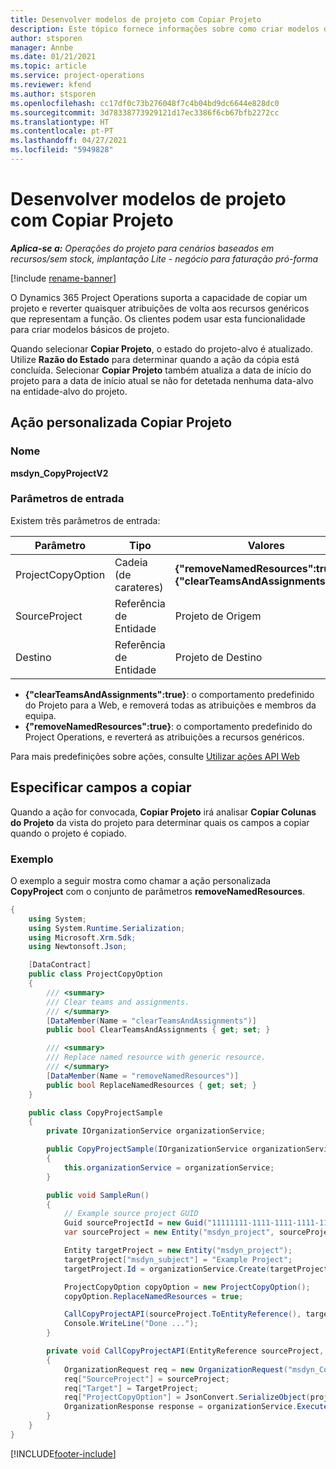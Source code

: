 ```yaml
---
title: Desenvolver modelos de projeto com Copiar Projeto
description: Este tópico fornece informações sobre como criar modelos de projeto usando a ação personalizada de Copiar Projeto.
author: stsporen
manager: Annbe
ms.date: 01/21/2021
ms.topic: article
ms.service: project-operations
ms.reviewer: kfend
ms.author: stsporen
ms.openlocfilehash: cc17df0c73b276048f7c4b04bd9dc6644e828dc0
ms.sourcegitcommit: 3d78338773929121d17ec3386f6cb67bfb2272cc
ms.translationtype: HT
ms.contentlocale: pt-PT
ms.lasthandoff: 04/27/2021
ms.locfileid: "5949828"
---
```

# <a name="develop-project-templates-with-copy-project"></a>Desenvolver modelos de projeto com Copiar Projeto

_**Aplica-se a:** Operações do projeto para cenários baseados em recursos/sem stock, implantação Lite - negócio para faturação pró-forma_

[!include [rename-banner](~/includes/cc-data-platform-banner.md)]

O Dynamics 365 Project Operations suporta a capacidade de copiar um projeto e reverter quaisquer atribuições de volta aos recursos genéricos que representam a função. Os clientes podem usar esta funcionalidade para criar modelos básicos de projeto.

Quando selecionar **Copiar Projeto**, o estado do projeto-alvo é atualizado. Utilize **Razão do Estado** para determinar quando a ação da cópia está concluída. Selecionar **Copiar Projeto** também atualiza a data de início do projeto para a data de início atual se não for detetada nenhuma data-alvo na entidade-alvo do projeto.

## <a name="copy-project-custom-action"></a>Ação personalizada Copiar Projeto 

### <a name="name"></a>Nome 

**msdyn_CopyProjectV2**

### <a name="input-parameters"></a>Parâmetros de entrada
Existem três parâmetros de entrada:

| Parâmetro          | Tipo   | Valores                                                   | 
|--------------------|--------|----------------------------------------------------------|
| ProjectCopyOption  | Cadeia (de carateres) | **{"removeNamedResources":true}** ou **{"clearTeamsAndAssignments":true}** |
| SourceProject      | Referência de Entidade | Projeto de Origem |
| Destino             | Referência de Entidade | Projeto de Destino |


- **{"clearTeamsAndAssignments":true}**: o comportamento predefinido do Projeto para a Web, e removerá todas as atribuições e membros da equipa.
- **{"removeNamedResources":true}**: o comportamento predefinido do Project Operations, e reverterá as atribuições a recursos genéricos.

Para mais predefinições sobre ações, consulte [Utilizar ações API Web](/powerapps/developer/common-data-service/webapi/use-web-api-actions)

## <a name="specify-fields-to-copy"></a>Especificar campos a copiar 
Quando a ação for convocada, **Copiar Projeto** irá analisar **Copiar Colunas do Projeto** da vista do projeto para determinar quais os campos a copiar quando o projeto é copiado.


### <a name="example"></a>Exemplo
O exemplo a seguir mostra como chamar a ação personalizada **CopyProject** com o conjunto de parâmetros **removeNamedResources**.
```C#
{
    using System;
    using System.Runtime.Serialization;
    using Microsoft.Xrm.Sdk;
    using Newtonsoft.Json;

    [DataContract]
    public class ProjectCopyOption
    {
        /// <summary>
        /// Clear teams and assignments.
        /// </summary>
        [DataMember(Name = "clearTeamsAndAssignments")]
        public bool ClearTeamsAndAssignments { get; set; }

        /// <summary>
        /// Replace named resource with generic resource.
        /// </summary>
        [DataMember(Name = "removeNamedResources")]
        public bool ReplaceNamedResources { get; set; }
    }

    public class CopyProjectSample
    {
        private IOrganizationService organizationService;

        public CopyProjectSample(IOrganizationService organizationService)
        {
            this.organizationService = organizationService;
        }

        public void SampleRun()
        {
            // Example source project GUID
            Guid sourceProjectId = new Guid("11111111-1111-1111-1111-111111111111");
            var sourceProject = new Entity("msdyn_project", sourceProjectId);

            Entity targetProject = new Entity("msdyn_project");
            targetProject["msdyn_subject"] = "Example Project";
            targetProject.Id = organizationService.Create(targetProject);

            ProjectCopyOption copyOption = new ProjectCopyOption();
            copyOption.ReplaceNamedResources = true;

            CallCopyProjectAPI(sourceProject.ToEntityReference(), targetProject.ToEntityReference(), copyOption);
            Console.WriteLine("Done ...");
        }

        private void CallCopyProjectAPI(EntityReference sourceProject, EntityReference TargetProject, ProjectCopyOption projectCopyOption)
        {
            OrganizationRequest req = new OrganizationRequest("msdyn_CopyProjectV2");
            req["SourceProject"] = sourceProject;
            req["Target"] = TargetProject;
            req["ProjectCopyOption"] = JsonConvert.SerializeObject(projectCopyOption);
            OrganizationResponse response = organizationService.Execute(req);
        }
    }
}
```


[!INCLUDE[footer-include](../includes/footer-banner.md)]